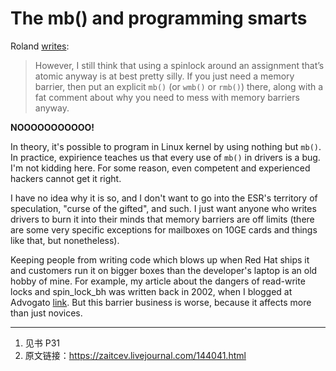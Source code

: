 # The mb() and programming smarts

Roland [writes](http://digitalvampire.org/blog/index.php/2007/06/05/17/):

> However, I still think that using a spinlock around an assignment that’s atomic anyway is at best pretty silly. If you just need a memory barrier, then put an explicit `mb()` (or `wmb()` or `rmb()`) there, along with a fat comment about why you need to mess with memory barriers anyway.

**NOOOOOOOOOOO!**

In theory, it's possible to program in Linux kernel by using nothing but `mb()`. In practice, expirience teaches us that every use of `mb()` in drivers is a bug. I'm not kidding here. For some reason, even competent and experienced hackers cannot get it right.

I have no idea why it is so, and I don't want to go into the ESR's territory of speculation, "curse of the gifted", and such. I just want anyone who writes drivers to burn it into their minds that memory barriers are off limits (there are some very specific exceptions for mailboxes on 10GE cards and things like that, but nonetheless).

Keeping people from writing code which blows up when Red Hat ships it and customers run it on bigger boxes than the developer's laptop is an old hobby of mine. For example, my article about the dangers of read-write locks and spin_lock_bh was written back in 2002, when I blogged at Advogato [link](http://www.advogato.org/person/Zaitcev/diary.html?start=153). But this barrier business is worse, because it affects more than just novices.

---

1. 见书 P31
2. 原文链接：https://zaitcev.livejournal.com/144041.html
